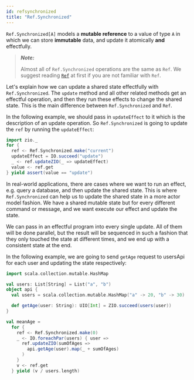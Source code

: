 ```yaml
---
id: refsynchronized
title: "Ref.Synchronized"
---
```

`Ref.Synchronized[A]` models a **mutable reference** to a value of type `A` in which we can store **immutable** data, and update it atomically **and** effectfully.

> _**Note:**_
>
> Almost all of `Ref.Synchronized` operations are the same as `Ref`. We suggest reading [`Ref`](ref.md) at first if you are not familiar with `Ref`.

Let's explain how we can update a shared state effectfully with `Ref.Synchronized`. The `update` method and all other related methods get an effectful operation, and then they run these effects to change the shared state. This is the main difference between `Ref.Synchronized` and `Ref`. 

In the following example, we should pass in `updateEffect` to it which is the description of an update operation. So `Ref.Synchronized` is going to update the `ref` by running the `updateEffect`:

```scala mdoc:silent
import zio._
for {
  ref <- Ref.Synchronized.make("current")
  updateEffect = IO.succeed("update")
  _ <- ref.updateZIO(_ => updateEffect)
  value <- ref.get
} yield assert(value == "update")
```

In real-world applications, there are cases where we want to run an effect, e.g. query a database, and then update the shared state. This is where `Ref.Synchronized` can help us to update the shared state in a more actor model fashion. We have a shared mutable state but for every different command or message, and we want execute our effect and update the state. 

We can pass in an effectful program into every single update. All of them will be done parallel, but the result will be sequenced in such a fashion that they only touched the state at different times, and we end up with a consistent state at the end.

In the following example, we are going to send `getAge` request to usersApi for each user and updating the state respectively:

```scala mdoc:invisible
import scala.collection.mutable.HashMap

val users: List[String] = List("a", "b")
object api {
  val users = scala.collection.mutable.HashMap("a" -> 20, "b" -> 30)

  def getAge(user: String): UIO[Int] = ZIO.succeed(users(user))
}
```

```scala mdoc:silent
val meanAge =
  for {
    ref <- Ref.Synchronized.make(0)
    _ <- IO.foreachPar(users) { user =>
      ref.updateZIO(sumOfAges =>
        api.getAge(user).map(_ + sumOfAges)
      )
    }
    v <- ref.get
  } yield (v / users.length)
```
